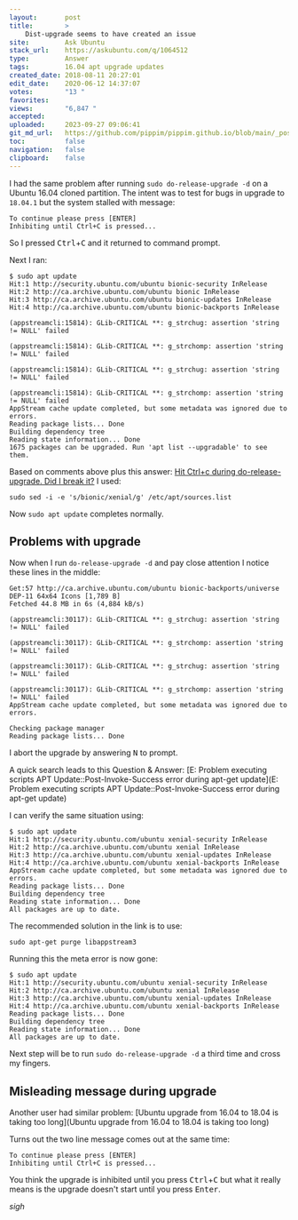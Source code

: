 ```yaml
---
layout:       post
title:        >
    Dist-upgrade seems to have created an issue
site:         Ask Ubuntu
stack_url:    https://askubuntu.com/q/1064512
type:         Answer
tags:         16.04 apt upgrade updates
created_date: 2018-08-11 20:27:01
edit_date:    2020-06-12 14:37:07
votes:        "13 "
favorites:    
views:        "6,847 "
accepted:     
uploaded:     2023-09-27 09:06:41
git_md_url:   https://github.com/pippim/pippim.github.io/blob/main/_posts/2018/2018-08-11-Dist-upgrade-seems-to-have-created-an-issue.md
toc:          false
navigation:   false
clipboard:    false
---
```


I had the same problem after running `sudo do-release-upgrade -d` on a Ubuntu 16.04 cloned partition. The intent was to test for bugs in upgrade to `18.04.1` but the system stalled with message:

``` 
To continue please press [ENTER]
Inhibiting until Ctrl+C is pressed...
```

So I pressed <kbd>Ctrl</kbd>+<kbd>C</kbd> and it returned to command prompt.

Next I ran:

``` 
$ sudo apt update
Hit:1 http://security.ubuntu.com/ubuntu bionic-security InRelease
Hit:2 http://ca.archive.ubuntu.com/ubuntu bionic InRelease
Hit:3 http://ca.archive.ubuntu.com/ubuntu bionic-updates InRelease
Hit:4 http://ca.archive.ubuntu.com/ubuntu bionic-backports InRelease
                             
(appstreamcli:15814): GLib-CRITICAL **: g_strchug: assertion 'string != NULL' failed

(appstreamcli:15814): GLib-CRITICAL **: g_strchomp: assertion 'string != NULL' failed

(appstreamcli:15814): GLib-CRITICAL **: g_strchug: assertion 'string != NULL' failed

(appstreamcli:15814): GLib-CRITICAL **: g_strchomp: assertion 'string != NULL' failed
AppStream cache update completed, but some metadata was ignored due to errors.
Reading package lists... Done
Building dependency tree       
Reading state information... Done
1675 packages can be upgraded. Run 'apt list --upgradable' to see them.
```

Based on comments above plus this answer: [Hit Ctrl+c during do-release-upgrade. Did I break it?][1] I used:

``` 
sudo sed -i -e 's/bionic/xenial/g' /etc/apt/sources.list
```

Now `sudo apt update` completes normally. 

## Problems with upgrade

Now when I run `do-release-upgrade -d` and pay close attention I notice these lines in the middle:

``` 
Get:57 http://ca.archive.ubuntu.com/ubuntu bionic-backports/universe DEP-11 64x64 Icons [1,789 B]
Fetched 44.8 MB in 6s (4,884 kB/s)                                                         

(appstreamcli:30117): GLib-CRITICAL **: g_strchug: assertion 'string != NULL' failed

(appstreamcli:30117): GLib-CRITICAL **: g_strchomp: assertion 'string != NULL' failed

(appstreamcli:30117): GLib-CRITICAL **: g_strchug: assertion 'string != NULL' failed

(appstreamcli:30117): GLib-CRITICAL **: g_strchomp: assertion 'string != NULL' failed
AppStream cache update completed, but some metadata was ignored due to errors.

Checking package manager
Reading package lists... Done    
```

I abort the upgrade by answering <kbd>N</kbd> to prompt.

A quick search leads to this Question & Answer: [E: Problem executing scripts APT Update::Post-Invoke-Success error during apt-get update](E: Problem executing scripts APT Update::Post-Invoke-Success error during apt-get update)

I can verify the same situation using:

``` 
$ sudo apt update
Hit:1 http://security.ubuntu.com/ubuntu xenial-security InRelease
Hit:2 http://ca.archive.ubuntu.com/ubuntu xenial InRelease                                 
Hit:3 http://ca.archive.ubuntu.com/ubuntu xenial-updates InRelease
Hit:4 http://ca.archive.ubuntu.com/ubuntu xenial-backports InRelease
AppStream cache update completed, but some metadata was ignored due to errors.
Reading package lists... Done
Building dependency tree       
Reading state information... Done
All packages are up to date.
```

The recommended solution in the link is to use:

``` 
sudo apt-get purge libappstream3
```

Running this the meta error is now gone:

``` 
$ sudo apt update
Hit:1 http://security.ubuntu.com/ubuntu xenial-security InRelease
Hit:2 http://ca.archive.ubuntu.com/ubuntu xenial InRelease
Hit:3 http://ca.archive.ubuntu.com/ubuntu xenial-updates InRelease
Hit:4 http://ca.archive.ubuntu.com/ubuntu xenial-backports InRelease
Reading package lists... Done
Building dependency tree       
Reading state information... Done
All packages are up to date.
```

Next step will be to run `sudo do-release-upgrade -d` a third time and cross my fingers.

## Misleading message during upgrade

Another user had similar problem: [Ubuntu upgrade from 16.04 to 18.04 is taking too long](Ubuntu upgrade from 16.04 to 18.04 is taking too long)

Turns out the two line message comes out at the same time:

``` 
To continue please press [ENTER]
Inhibiting until Ctrl+C is pressed...
```

You think the upgrade is inhibited until you press <kbd>Ctrl</kbd>+<kbd>C</kbd> but what it really means is the upgrade doesn't start until you press <kbd>Enter</Kbd>.

*sigh*

  [1]: https://askubuntu.com/questions/146308/hit-ctrlc-during-do-release-upgrade-did-i-break-it


